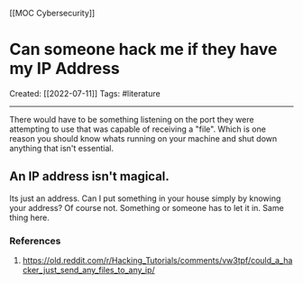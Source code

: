 [[MOC Cybersecurity]]

# Can someone hack me if they have my IP Address
Created:  [[2022-07-11]]
Tags: #literature 

---
There would have to be something listening on the port they were attempting to use that was capable of receiving a "file". Which is one reason you should know whats running on your machine and shut down anything that isn't essential.

## An IP address isn't magical. 
Its just an address. 
Can I put something in your house simply by knowing your address? Of course not. Something or someone has to let it in. Same thing here.













### References
1. https://old.reddit.com/r/Hacking_Tutorials/comments/vw3tpf/could_a_hacker_just_send_any_files_to_any_ip/